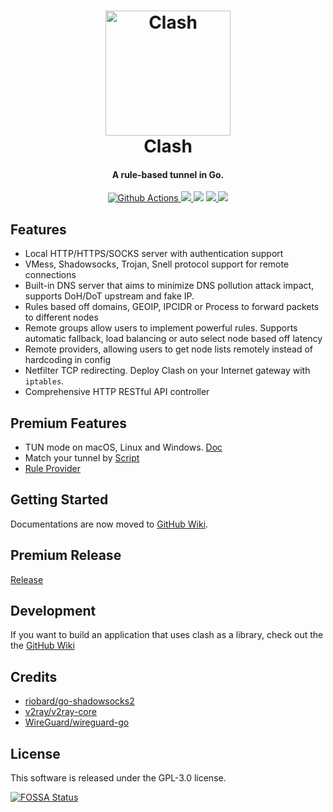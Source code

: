<h1 align="center">
  <img src="https://github.com/Scorpio69t/clash/raw/master/docs/logo.png" alt="Clash" width="200">
  <br>Clash<br>
</h1>

<h4 align="center">A rule-based tunnel in Go.</h4>

<p align="center">
  <a href="https://github.com/Scorpio69t/clash/actions">
    <img src="https://img.shields.io/github/workflow/status/Scorpio69t/clash/Go?style=flat-square" alt="Github Actions">
  </a>
  <a href="https://goreportcard.com/report/github.com/Scorpio69t/clash">
    <img src="https://goreportcard.com/badge/github.com/Scorpio69t/clash?style=flat-square">
  </a>
  <img src="https://img.shields.io/github/go-mod/go-version/Scorpio69t/clash?style=flat-square">
  <a href="https://github.com/Scorpio69t/clash/releases">
    <img src="https://img.shields.io/github/release/Scorpio69t/clash/all.svg?style=flat-square">
  </a>
  <a href="https://github.com/Scorpio69t/clash/releases/tag/premium">
    <img src="https://img.shields.io/badge/release-Premium-00b4f0?style=flat-square">
  </a>
</p>

## Features

- Local HTTP/HTTPS/SOCKS server with authentication support
- VMess, Shadowsocks, Trojan, Snell protocol support for remote connections
- Built-in DNS server that aims to minimize DNS pollution attack impact, supports DoH/DoT upstream and fake IP.
- Rules based off domains, GEOIP, IPCIDR or Process to forward packets to different nodes
- Remote groups allow users to implement powerful rules. Supports automatic fallback, load balancing or auto select node based off latency
- Remote providers, allowing users to get node lists remotely instead of hardcoding in config
- Netfilter TCP redirecting. Deploy Clash on your Internet gateway with `iptables`.
- Comprehensive HTTP RESTful API controller

## Premium Features

- TUN mode on macOS, Linux and Windows. [Doc](https://github.com/Scorpio69t/clash/wiki/premium-core-features#tun-device)
- Match your tunnel by [Script](https://github.com/Scorpio69t/clash/wiki/premium-core-features#script)
- [Rule Provider](https://github.com/Scorpio69t/clash/wiki/premium-core-features#rule-providers)

## Getting Started
Documentations are now moved to [GitHub Wiki](https://github.com/Scorpio69t/clash/wiki).

## Premium Release
[Release](https://github.com/Scorpio69t/clash/releases/tag/premium)

## Development
If you want to build an application that uses clash as a library, check out the the [GitHub Wiki](https://github.com/Scorpio69t/clash/wiki/use-clash-as-a-library)

## Credits

* [riobard/go-shadowsocks2](https://github.com/riobard/go-shadowsocks2)
* [v2ray/v2ray-core](https://github.com/v2ray/v2ray-core)
* [WireGuard/wireguard-go](https://github.com/WireGuard/wireguard-go)

## License

This software is released under the GPL-3.0 license.

[![FOSSA Status](https://app.fossa.io/api/projects/git%2Bgithub.com%2FScorpio69t%2Fclash.svg?type=large)](https://app.fossa.io/projects/git%2Bgithub.com%2FScorpio69t%2Fclash?ref=badge_large)

